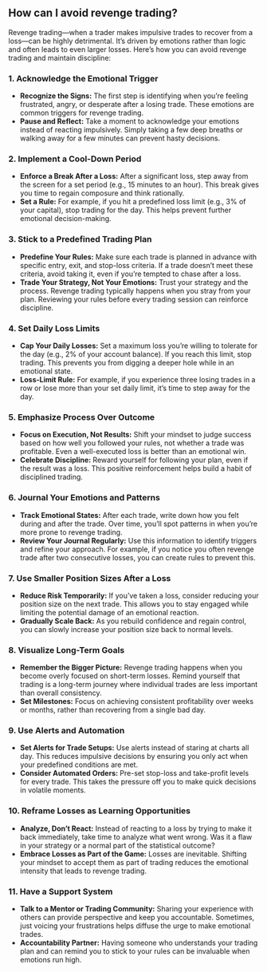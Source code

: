 ## How can I avoid revenge trading?

Revenge trading—when a trader makes impulsive trades to recover from a loss—can be highly detrimental. It’s driven by emotions rather than logic and often leads to even larger losses. Here’s how you can avoid revenge trading and maintain discipline:

### 1. **Acknowledge the Emotional Trigger**

- **Recognize the Signs:** The first step is identifying when you’re feeling frustrated, angry, or desperate after a losing trade. These emotions are common triggers for revenge trading.
- **Pause and Reflect:** Take a moment to acknowledge your emotions instead of reacting impulsively. Simply taking a few deep breaths or walking away for a few minutes can prevent hasty decisions.

### 2. **Implement a Cool-Down Period**

- **Enforce a Break After a Loss:** After a significant loss, step away from the screen for a set period (e.g., 15 minutes to an hour). This break gives you time to regain composure and think rationally.
- **Set a Rule:** For example, if you hit a predefined loss limit (e.g., 3% of your capital), stop trading for the day. This helps prevent further emotional decision-making.

### 3. **Stick to a Predefined Trading Plan**

- **Predefine Your Rules:** Make sure each trade is planned in advance with specific entry, exit, and stop-loss criteria. If a trade doesn’t meet these criteria, avoid taking it, even if you’re tempted to chase after a loss.
- **Trade Your Strategy, Not Your Emotions:** Trust your strategy and the process. Revenge trading typically happens when you stray from your plan. Reviewing your rules before every trading session can reinforce discipline.

### 4. **Set Daily Loss Limits**

- **Cap Your Daily Losses:** Set a maximum loss you’re willing to tolerate for the day (e.g., 2% of your account balance). If you reach this limit, stop trading. This prevents you from digging a deeper hole while in an emotional state.
- **Loss-Limit Rule:** For example, if you experience three losing trades in a row or lose more than your set daily limit, it’s time to step away for the day.

### 5. **Emphasize Process Over Outcome**

- **Focus on Execution, Not Results:** Shift your mindset to judge success based on how well you followed your rules, not whether a trade was profitable. Even a well-executed loss is better than an emotional win.
- **Celebrate Discipline:** Reward yourself for following your plan, even if the result was a loss. This positive reinforcement helps build a habit of disciplined trading.

### 6. **Journal Your Emotions and Patterns**

- **Track Emotional States:** After each trade, write down how you felt during and after the trade. Over time, you’ll spot patterns in when you’re more prone to revenge trading.
- **Review Your Journal Regularly:** Use this information to identify triggers and refine your approach. For example, if you notice you often revenge trade after two consecutive losses, you can create rules to prevent this.

### 7. **Use Smaller Position Sizes After a Loss**

- **Reduce Risk Temporarily:** If you’ve taken a loss, consider reducing your position size on the next trade. This allows you to stay engaged while limiting the potential damage of an emotional reaction.
- **Gradually Scale Back:** As you rebuild confidence and regain control, you can slowly increase your position size back to normal levels.

### 8. **Visualize Long-Term Goals**

- **Remember the Bigger Picture:** Revenge trading happens when you become overly focused on short-term losses. Remind yourself that trading is a long-term journey where individual trades are less important than overall consistency.
- **Set Milestones:** Focus on achieving consistent profitability over weeks or months, rather than recovering from a single bad day.

### 9. **Use Alerts and Automation**

- **Set Alerts for Trade Setups:** Use alerts instead of staring at charts all day. This reduces impulsive decisions by ensuring you only act when your predefined conditions are met.
- **Consider Automated Orders:** Pre-set stop-loss and take-profit levels for every trade. This takes the pressure off you to make quick decisions in volatile moments.

### 10. **Reframe Losses as Learning Opportunities**

- **Analyze, Don’t React:** Instead of reacting to a loss by trying to make it back immediately, take time to analyze what went wrong. Was it a flaw in your strategy or a normal part of the statistical outcome?
- **Embrace Losses as Part of the Game:** Losses are inevitable. Shifting your mindset to accept them as part of trading reduces the emotional intensity that leads to revenge trading.

### 11. **Have a Support System**

- **Talk to a Mentor or Trading Community:** Sharing your experience with others can provide perspective and keep you accountable. Sometimes, just voicing your frustrations helps diffuse the urge to make emotional trades.
- **Accountability Partner:** Having someone who understands your trading plan and can remind you to stick to your rules can be invaluable when emotions run high.
